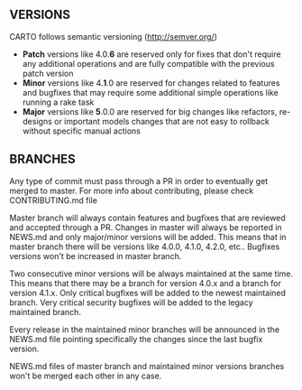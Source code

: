 ## VERSIONS

CARTO follows semantic versioning (http://semver.org/)

* **Patch** versions like 4.0.**6** are reserved only for fixes that don't require any additional operations and are fully compatible with the previous patch version
* **Minor** versions like 4.**1**.0 are reserved for changes related to features and bugfixes that may require some additional simple operations like running a rake task
* **Major** versions like **5**.0.0 are reserved for big changes like refactors, re-designs or important models changes that are not easy to rollback without specific manual actions

## BRANCHES

Any type of commit must pass through a PR in order to eventually get merged to master. For more info about contributing, please check CONTRIBUTING.md file

Master branch will always contain features and bugfixes that are reviewed and accepted through a PR. Changes in master will always be reported in NEWS.md and only major/minor versions will be added. This means that in master branch there will be versions like 4.0.0, 4.1.0, 4.2.0, etc.. Bugfixes versions won't be increased in master branch.

Two consecutive minor versions will be always maintained at the same time. This means that there may be a branch for version 4.0.x and a branch for version 4.1.x. Only critical bugfixes will be added to the newest maintained branch. Very critical security bugfixes will be added to the legacy maintained branch.

Every release in the maintained minor branches will be announced in the NEWS.md file pointing specifically the changes since the last bugfix version.

NEWS.md files of master branch and maintained minor versions branches won't be merged each other in any case.
